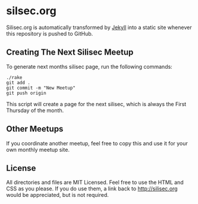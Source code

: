 # silsec.org

Silisec.org is automatically transformed by [Jekyll](http://github.com/mojombo/jekyll) into a static site whenever this repository is pushed to GitHub.

## Creating The Next Silisec Meetup

To generate next months silisec page, run the following commands:

	./rake
	git add .
	git commit -m "New Meetup"
	git push origin

This script will create a page for the next silisec, which is always the First Thursday of the month.

## Other Meetups

If you coordinate another meetup, feel free to copy this and use it for your own monthly meetup site.

## License

All directories and files are MIT Licensed. Feel free to use the HTML and CSS as you please. If you do use them, a link back to http://silisec.org would be appreciated, but is not required.


